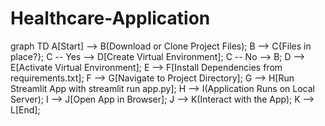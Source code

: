 # Healthcare-Application


graph TD
A[Start] --> B(Download or Clone Project Files);
B --> C{Files in place?};
C -- Yes --> D[Create Virtual Environment];
C -- No --> B;
D --> E[Activate Virtual Environment];
E --> F[Install Dependencies from requirements.txt];
F --> G[Navigate to Project Directory];
G --> H[Run Streamlit App with streamlit run app.py];
H --> I(Application Runs on Local Server);
I --> J[Open App in Browser];
J --> K(Interact with the App);
K --> L[End];
